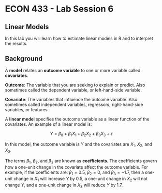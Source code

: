 # ECON 433 - Lab Session 6
## Linear Models

In this lab you will learn how to estimate linear models in R and to interpret the results. 

## Background

A **model** relates an **outcome variable** to one or more variable called **covariates**. 

**Outcome**: The variable that you are seeking to explain or predict. Also sometimes called the dependent variable, or left-hand-side variable.

**Covariate**: The variables that influence the outcome variable. Also sometimes called independent variables, regressors, right-hand-side variables, or features.

A **linear model** specifies the outcome variable as a linear function of the covariates. An example of a linear model is:

$$Y = \beta_0 + \beta_1 X_1 + \beta_2 X_2 + \beta_3 X_3 + \epsilon$$

In this model, the outcome variable is $Y$ and the covariates are $X_1$, $X_2$, and $X_3$. 

The terms $\beta_1$, $\beta_2$, and $\beta_3$ are known as **coefficients**. The coefficients govern how a one-unit change in the covariate affect the outcome variable. For example, if the coefficients are: $\beta_1=0.5$, $\beta_2=0$, and $\beta_3=-1.7$, then a one-unit change in $X_1$ will increase $Y$ by 0.5, a one-unit change in $X_2$ will not change $Y$, and a one-unit change in $X_3$ will reduce $Y$ by 1.7.




